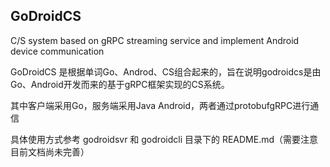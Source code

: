 ## GoDroidCS
C/S system based on gRPC streaming service and implement Android device communication

GoDroidCS 是根据单词Go、Androd、CS组合起来的，旨在说明godroidcs是由Go、Android开发而来的基于gRPC框架实现的CS系统。

其中客户端采用Go，服务端采用Java Android，两者通过protobufgRPC进行通信

具体使用方式参考 godroidsvr 和 godroidcli 目录下的 README.md（需要注意目前文档尚未完善）
